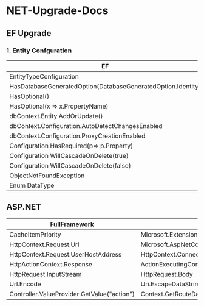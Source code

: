 # NET-Upgrade-Docs


## EF Upgrade 
### 1. Entity Confguration

| EF | EF Core |
|-----|-----|
|EntityTypeConfiguration| IEntityTypeConfiguration|
|HasDatabaseGeneratedOption(DatabaseGeneratedOption.Identity)|DatabaseGeneratedOption.Identity|
|HasOptional() | Not required, IsRequired(false) is an option|
|HasOptional(x => x.PropertyName)| Modify the underlying proprty to be `virtual`|
|dbContext.Entity.AddOrUpdate()| dbContext.Entity.Update()|
|dbContext.Configuration.AutoDetectChangesEnabled|dbContext.ChangeTracker.AutoDetectChangesEnabled |
|dbContext.Configuration.ProxyCreationEnabled|dbContext.ChangeTracker.LazyLoadingEnabled|
|Configuration HasRequired(p=> p.Property) | builder.HasOne(p=>p.Property).WithMany(x=>x.property).IsRequired()|
|Configuration WillCascadeOnDelete(true) | OnDelete(DeleteBehavior.Cascade)|
|Configuration WillCascadeOnDelete(false) | OnDelete(DeleteBehavior.ClientSetNull)|
| ObjectNotFoundException | DbUpdateException|
| Enum DataType | Configuration: .HasConversion<int>()|


## ASP.NET
|FullFramework| NetStandard/6+|  
|-----|-----|  
|CacheItemPriority| Microsoft.Extensions.Caching.Memory| 
|HttpContext.Request.Url| Microsoft.AspNetCore.Http.Extensions.UriHelper.GetEncodedUrl/GetDisplayUrl(Request)|
|HttpContext.Request.UserHostAddress| HttpContext.Connection.RemoteIpAddress|  
|HttpActionContext.Response| ActionExecutingContext.Result = new StatusCodeResult|
| HttpRequest.InputStream | HttpRequest.Body|
|Url.Encode|Uri.EscapeDataString(someString)|  
|Controller.ValueProvider.GetValue("action")|Context.GetRouteData().Values["action"]|
 
